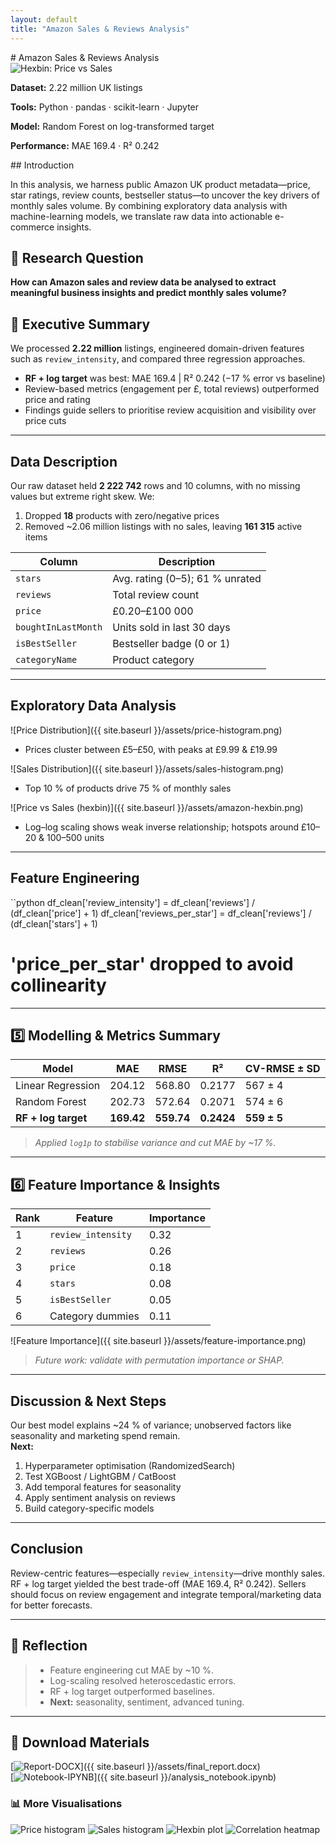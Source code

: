 ```yaml
---
layout: default
title: "Amazon Sales & Reviews Analysis"
---
```

<div class="page-layout">
  <div class="main-content">
# Amazon Sales & Reviews Analysis

<div class="project-card">
  <img src="{{ site.baseurl }}/assets/amazon-hexbin.png" alt="Hexbin: Price vs Sales" />
  <div class="project-summary">
    <p><strong>Dataset:</strong> 2.22 million UK listings</p>
    <p><strong>Tools:</strong> Python · pandas · scikit-learn · Jupyter</p>
    <p><strong>Model:</strong> Random Forest on log-transformed target</p>
    <p><strong>Performance:</strong> MAE 169.4 · R² 0.242</p>
  </div>
## Introduction  
<a name="introduction"></a>

In this analysis, we harness public Amazon UK product metadata—price, star ratings, review counts, bestseller status—to uncover the key drivers of monthly sales volume. By combining exploratory data analysis with machine-learning models, we translate raw data into actionable e-commerce insights.

## 📖 Research Question  
<a name="research-question"></a>

**How can Amazon sales and review data be analysed to extract meaningful business insights and predict monthly sales volume?**

## 🚀 Executive Summary  
<a name="executive-summary"></a>

We processed **2.22 million** listings, engineered domain-driven features such as `review_intensity`, and compared three regression approaches.  
- **RF + log target** was best: MAE 169.4 | R² 0.242 (−17 % error vs baseline)  
- Review-based metrics (engagement per £, total reviews) outperformed price and rating  
- Findings guide sellers to prioritise review acquisition and visibility over price cuts
---

## Data Description  
<a name="data-description"></a>

Our raw dataset held **2 222 742** rows and 10 columns, with no missing values but extreme right skew. We:  
1. Dropped **18** products with zero/negative prices  
2. Removed ~2.06 million listings with no sales, leaving **161 315** active items  

| Column               | Description                         |
|----------------------|-------------------------------------|
| `stars`              | Avg. rating (0–5); 61 % unrated     |
| `reviews`            | Total review count                  |
| `price`              | £0.20–£100 000                      |
| `boughtInLastMonth`  | Units sold in last 30 days          |
| `isBestSeller`       | Bestseller badge (0 or 1)           |
| `categoryName`       | Product category                    |

---

## Exploratory Data Analysis  
<a name="exploratory-data-analysis"></a>

![Price Distribution]({{ site.baseurl }}/assets/price-histogram.png)  
- Prices cluster between £5–£50, with peaks at £9.99 & £19.99

![Sales Distribution]({{ site.baseurl }}/assets/sales-histogram.png)  
- Top 10 % of products drive 75 % of monthly sales

![Price vs Sales (hexbin)]({{ site.baseurl }}/assets/amazon-hexbin.png)  
- Log–log scaling shows weak inverse relationship; hotspots around £10–20 & 100–500 units

---

## Feature Engineering  
<a name="feature-engineering"></a>

``python
df_clean['review_intensity']  = df_clean['reviews'] / (df_clean['price'] + 1)
df_clean['reviews_per_star']  = df_clean['reviews'] / (df_clean['stars'] + 1)
# 'price_per_star' dropped to avoid collinearity

---
## 5️⃣ Modelling & Metrics Summary  
<a name="modelling--evaluation"></a>

| Model                | MAE      | RMSE     | R²       | CV-RMSE ± SD |
|----------------------|----------|----------|----------|--------------|
| Linear Regression    | 204.12   | 568.80   | 0.2177   | 567 ± 4      |
| Random Forest        | 202.73   | 572.64   | 0.2071   | 574 ± 6      |
| **RF + log target**  | **169.42** | **559.74** | **0.2424** | **559 ± 5** |

> *Applied `log1p` to stabilise variance and cut MAE by ~17 %.*

---

## 6️⃣ Feature Importance & Insights  
<a name="feature-importance"></a>

| Rank | Feature              | Importance |
|------|----------------------|------------|
| 1    | `review_intensity`   | 0.32       |
| 2    | `reviews`            | 0.26       |
| 3    | `price`              | 0.18       |
| 4    | `stars`              | 0.08       |
| 5    | `isBestSeller`       | 0.05       |
| 6    | Category dummies     | 0.11       |

![Feature Importance]({{ site.baseurl }}/assets/feature-importance.png)

> *Future work: validate with permutation importance or SHAP.*

---

## Discussion & Next Steps  
<a name="discussion--next-steps"></a>

Our best model explains ~24 % of variance; unobserved factors like seasonality and marketing spend remain.  
**Next:**  
1. Hyperparameter optimisation (RandomizedSearch)  
2. Test XGBoost / LightGBM / CatBoost  
3. Add temporal features for seasonality  
4. Apply sentiment analysis on reviews  
5. Build category-specific models

---

## Conclusion  
<a name="conclusion"></a>

Review-centric features—especially `review_intensity`—drive monthly sales. RF + log target yielded the best trade-off (MAE 169.4, R² 0.242). Sellers should focus on review engagement and integrate temporal/marketing data for better forecasts.

---

## 📝 Reflection  
<a name="reflection"></a>

> - Feature engineering cut MAE by ~10 %.  
> - Log-scaling resolved heteroscedastic errors.  
> - RF + log target outperformed baselines.  
> - **Next:** seasonality, sentiment, advanced tuning.

---

## 📄 Download Materials  
<a name="download-materials"></a>

[![Report-DOCX](https://img.shields.io/badge/Report-DOCX-blue)]({{ site.baseurl }}/assets/final_report.docx)  
[![Notebook-IPYNB](https://img.shields.io/badge/Notebook-IPYNB-orange)]({{ site.baseurl }}/analysis_notebook.ipynb)

  </div> <!-- /.main-content -->

<aside class="sidebar">
    <h3>📊 More Visualisations</h3>
    <img src="{{ site.baseurl }}/assets/price-histogram.png" alt="Price histogram"/>
    <img src="{{ site.baseurl }}/assets/sales-histogram.png" alt="Sales histogram"/>
    <img src="{{ site.baseurl }}/assets/amazon-hexbin.png" alt="Hexbin plot"/>
    <img src="{{ site.baseurl }}/assets/corr-heatmap.png" alt="Correlation heatmap"/>
  </aside>

</div>
